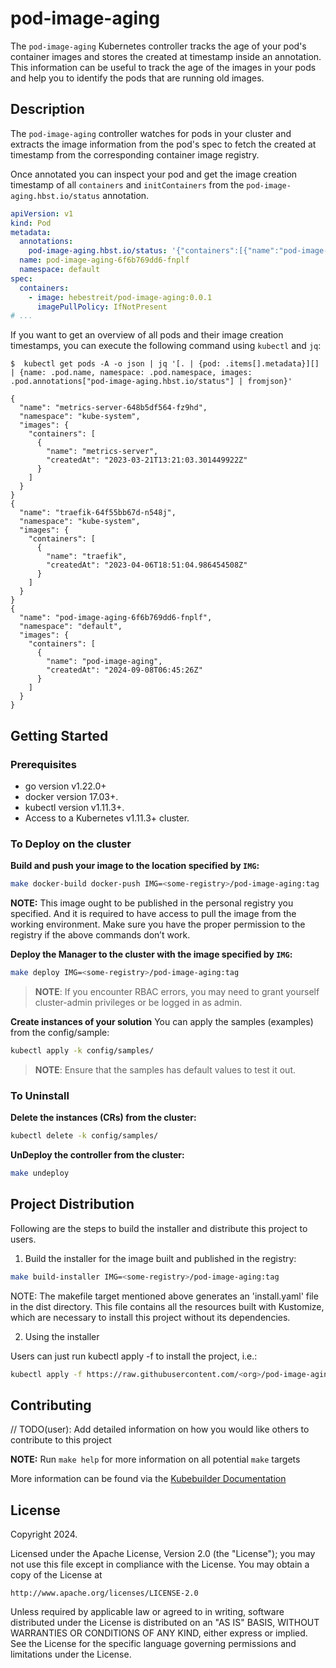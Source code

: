 # pod-image-aging

The `pod-image-aging` Kubernetes controller tracks the age of your pod's container images and stores the created at timestamp inside an annotation. 
This information can be useful to track the age of the images in your pods and help you to identify the pods that are running old images.

## Description

The `pod-image-aging` controller watches for pods in your cluster and extracts the image information from the pod's spec to fetch the created at timestamp from the corresponding container image registry.

Once annotated you can inspect your pod and get the image creation timestamp of all `containers` and `initContainers` from the `pod-image-aging.hbst.io/status` annotation.

```yaml
apiVersion: v1                                                                                                                                                                          
kind: Pod                                                                                                                                                                               
metadata:                                                                                                                                                                               
  annotations:                                                                                                                                                                          
    pod-image-aging.hbst.io/status: '{"containers":[{"name":"pod-image-aging","createdAt":"2024-09-08T06:45:26Z"}]}'                                                                  
  name: pod-image-aging-6f6b769dd6-fnplf                                                                                                                                                
  namespace: default   
spec:
  containers:
    - image: hebestreit/pod-image-aging:0.0.1
      imagePullPolicy: IfNotPresent
# ...                 
```

If you want to get an overview of all pods and their image creation timestamps, you can execute the following command using `kubectl` and `jq`:

```
$  kubectl get pods -A -o json | jq '[. | {pod: .items[].metadata}][] | {name: .pod.name, namespace: .pod.namespace, images: .pod.annotations["pod-image-aging.hbst.io/status"] | fromjson}'

{
  "name": "metrics-server-648b5df564-fz9hd",
  "namespace": "kube-system",
  "images": {
    "containers": [
      {
        "name": "metrics-server",
        "createdAt": "2023-03-21T13:21:03.301449922Z"
      }
    ]
  }
}
{
  "name": "traefik-64f55bb67d-n548j",
  "namespace": "kube-system",
  "images": {
    "containers": [
      {
        "name": "traefik",
        "createdAt": "2023-04-06T18:51:04.986454508Z"
      }
    ]
  }
}
{
  "name": "pod-image-aging-6f6b769dd6-fnplf",
  "namespace": "default",
  "images": {
    "containers": [
      {
        "name": "pod-image-aging",
        "createdAt": "2024-09-08T06:45:26Z"
      }
    ]
  }
}
```

## Getting Started

### Prerequisites
- go version v1.22.0+
- docker version 17.03+.
- kubectl version v1.11.3+.
- Access to a Kubernetes v1.11.3+ cluster.

### To Deploy on the cluster
**Build and push your image to the location specified by `IMG`:**

```sh
make docker-build docker-push IMG=<some-registry>/pod-image-aging:tag
```

**NOTE:** This image ought to be published in the personal registry you specified.
And it is required to have access to pull the image from the working environment.
Make sure you have the proper permission to the registry if the above commands don’t work.

**Deploy the Manager to the cluster with the image specified by `IMG`:**

```sh
make deploy IMG=<some-registry>/pod-image-aging:tag
```

> **NOTE**: If you encounter RBAC errors, you may need to grant yourself cluster-admin
privileges or be logged in as admin.

**Create instances of your solution**
You can apply the samples (examples) from the config/sample:

```sh
kubectl apply -k config/samples/
```

>**NOTE**: Ensure that the samples has default values to test it out.

### To Uninstall
**Delete the instances (CRs) from the cluster:**

```sh
kubectl delete -k config/samples/
```

**UnDeploy the controller from the cluster:**

```sh
make undeploy
```

## Project Distribution

Following are the steps to build the installer and distribute this project to users.

1. Build the installer for the image built and published in the registry:

```sh
make build-installer IMG=<some-registry>/pod-image-aging:tag
```

NOTE: The makefile target mentioned above generates an 'install.yaml'
file in the dist directory. This file contains all the resources built
with Kustomize, which are necessary to install this project without
its dependencies.

2. Using the installer

Users can just run kubectl apply -f <URL for YAML BUNDLE> to install the project, i.e.:

```sh
kubectl apply -f https://raw.githubusercontent.com/<org>/pod-image-aging/<tag or branch>/dist/install.yaml
```

## Contributing
// TODO(user): Add detailed information on how you would like others to contribute to this project

**NOTE:** Run `make help` for more information on all potential `make` targets

More information can be found via the [Kubebuilder Documentation](https://book.kubebuilder.io/introduction.html)

## License

Copyright 2024.

Licensed under the Apache License, Version 2.0 (the "License");
you may not use this file except in compliance with the License.
You may obtain a copy of the License at

    http://www.apache.org/licenses/LICENSE-2.0

Unless required by applicable law or agreed to in writing, software
distributed under the License is distributed on an "AS IS" BASIS,
WITHOUT WARRANTIES OR CONDITIONS OF ANY KIND, either express or implied.
See the License for the specific language governing permissions and
limitations under the License.

